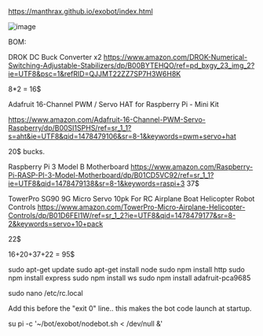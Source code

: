 
https://manthrax.github.io/exobot/index.html

![image](https://github.com/manthrax/exobot/assets/350247/be4da3d7-04bc-418a-ba7c-898107a311dd)

BOM:

DROK DC Buck Converter x2
https://www.amazon.com/DROK-Numerical-Switching-Adjustable-Stabilizers/dp/B00BYTEHQO/ref=pd_bxgy_23_img_2?ie=UTF8&psc=1&refRID=QJJMT22ZZ7SP7H3W6H8K

8*2 = 16$

Adafruit 16-Channel PWM / Servo HAT for Raspberry Pi - Mini Kit

https://www.amazon.com/Adafruit-16-Channel-PWM-Servo-Raspberry/dp/B00SI1SPHS/ref=sr_1_1?s=aht&ie=UTF8&qid=1478479106&sr=8-1&keywords=pwm+servo+hat

20$ bucks.

Raspberry Pi 3 Model B Motherboard
https://www.amazon.com/Raspberry-Pi-RASP-PI-3-Model-Motherboard/dp/B01CD5VC92/ref=sr_1_1?ie=UTF8&qid=1478479138&sr=8-1&keywords=raspi+3
37$


TowerPro SG90 9G Micro Servo 10pk For RC Airplane Boat Helicopter Robot Controls
https://www.amazon.com/TowerPro-Micro-Airplane-Helicopter-Controls/dp/B01D6FEI1W/ref=sr_1_2?ie=UTF8&qid=1478479177&sr=8-2&keywords=servo+10+pack

22$


16+20+37+22 = 95$

sudo apt-get update
sudo apt-get install node
sudo npm install http
sudo npm install express
sudo npm install ws
sudo npm install adafruit-pca9685

sudo nano /etc/rc.local

Add this before the "exit 0" line.. this makes the bot code launch at startup.

su pi -c '~/bot/exobot/nodebot.sh < /dev/null &'

